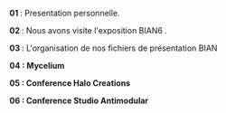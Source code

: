 <b>  01 </b> : Presentation personnelle.

<b>  02 </b> : Nous avons visite l'exposition BIAN6 .

<b>  03 </b> : L'organisation de nos fichiers de présentation BIAN

<b>  04 <b>: Mycelium 

<b> 05 <b> : Conference Halo Creations

<b> 06 <b> : Conference Studio Antimodular

